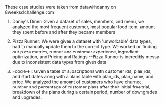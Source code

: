 These case studies were taken from datawithdanny on 8weeksqlchallenge.com

1) Danny's Diner: Given a dataset of sales, members, and menu, we analyzed the most frequent customer, most popular food item, 
amount they spent before and after they became members

2) Pizza Runner: We were given a dataset with 'unworkable' data types, had to manually update them to the correct type. We worked on finding out pizza metrics, 
runner and customer experience, ingredient optimization, and Pricing and Ratings
--Pizza Runner is incredibly messy due to inconsistent data types from given data

3) Foodie-Fi: Given a table of subscriptions with customer ids, plan_ids, and start dates along with a plans table with plan_ids, plan_name, and price, We analyzed the amount of 
customers who have churned, number and percentage of customer plans after their initial free trial, breakdown of the plans during a certain period, number of downgrades and 
upgrades. 
